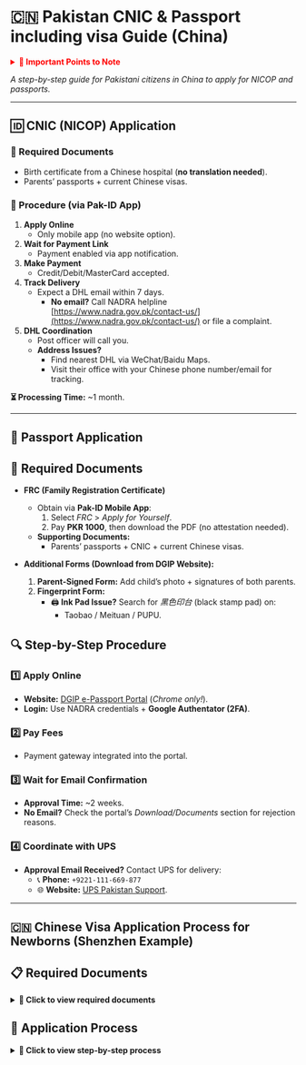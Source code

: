 # **🇨🇳 Pakistan CNIC & Passport including visa Guide (China)**  


<details>
<summary style="color: red !important"><b> 🔴 Important Points to Note </b></summary>
- <div style="color:red">You MUST register your newborn child at the nearest Pakistani Embassy/Consulate in China</div> before applying for their passport.
- **<span style="color:red">Child Registration:</span>**  
  - Register your child at the **nearest immigration office** in China and obtain an official letter.  
  - *This is mandatory for passport applications involving minors.*  

- **<span style="color:red">Google Authenticator:</span>**  
  - Use **Google Authenticator** for 2FA with both:  
    - NADRA (Pak-ID App)  
    - DGIP Passport Portal ([link](https://onlinemrp.dgip.gov.pk/e-passport/authenticate)).  
  - *Pro Tip:* Use the **same email** for both accounts if already registered with NADRA.  

- **<span style="color:red">DGIP Helpline Issues:</span>**  
  - DGIP’s helpline may **not be responsive**. Alternatives:  
    - Call Pakistan from China using your **Chinese phone number** (check int’l rates).  
    - Try **Easy Call on WeChat** (experimental; no user feedback yet).  

</details>
 
*A step-by-step guide for Pakistani citizens in China to apply for NICOP and passports.*  

---

## **🆔 CNIC (NICOP) Application**  
### **📌 Required Documents**  
- Birth certificate from a Chinese hospital (**no translation needed**).  
- Parents’ passports + current Chinese visas.  

### **📝 Procedure (via Pak-ID App)**  
1. **Apply Online**  
   - Only mobile app (no website option).  
2. **Wait for Payment Link**  
   - Payment enabled via app notification.  
3. **Make Payment**  
   - Credit/Debit/MasterCard accepted.  
4. **Track Delivery**  
   - Expect a DHL email within 7 days.  
     - **No email?** Call NADRA helpline [https://www.nadra.gov.pk/contact-us/](https://www.nadra.gov.pk/contact-us/) or file a complaint.  
5. **DHL Coordination**  
   - Post officer will call you.  
   - **Address Issues?**  
     - Find nearest DHL via WeChat/Baidu Maps.  
     - Visit their office with your Chinese phone number/email for tracking.  

**⏳ Processing Time:** ~1 month.  

---

## **🛂 Passport Application**  
## **📝 Required Documents**  
- **FRC (Family Registration Certificate)**  
  - Obtain via **Pak-ID Mobile App**:  
    1. Select *FRC* > *Apply for Yourself*.  
    2. Pay **PKR 1000**, then download the PDF (no attestation needed).  
  - **Supporting Documents:**  
    - Parents’ passports + CNIC + current Chinese visas.  

- **Additional Forms (Download from DGIP Website):**  
  1. **Parent-Signed Form:** Add child’s photo + signatures of both parents.  
  2. **Fingerprint Form:**  
     - 🖨️ **Ink Pad Issue?** Search for *黑色印台* (black stamp pad) on:  
       - Taobao / Meituan / PUPU.  



## **🔍 Step-by-Step Procedure**  
### **1️⃣ Apply Online**  
- **Website:** [DGIP e-Passport Portal](https://onlinemrp.dgip.gov.pk/e-passport/authenticate) (*Chrome only!*).  
- **Login:** Use NADRA credentials + **Google Authentator (2FA)**.  

### **2️⃣ Pay Fees**  
- Payment gateway integrated into the portal.  

### **3️⃣ Wait for Email Confirmation**  
- **Approval Time:** ~2 weeks.  
- **No Email?** Check the portal’s *Download/Documents* section for rejection reasons.  

### **4️⃣ Coordinate with UPS**  
- **Approval Email Received?** Contact UPS for delivery:  
  - 📞 **Phone:** `+9221-111-669-877`  
  - 🌐 **Website:** [UPS Pakistan Support](https://www.ups.com/pk/en/support/contact-us).  

---

## 🇨🇳 **Chinese Visa Application Process for Newborns (Shenzhen Example)**

## 📋 **Required Documents**
<details>
<summary><b>📌 Click to view required documents</b></summary>

1. **Police Registration (登记)**
   - Required for: Both parents + child
   - Where: Nearest local police station

2. **Child's Visa Photo**
   - Specification: Blue background
   - Options:
     - Take with smartphone and edit
     - Sample Link
       ```
       【淘宝】331+人已复购 https://e.tb.cn/h.6uF6Ygpqdb21tec?tk=6xLIVkyYs8z CZ193 「证件照片签证照打印冲印冲洗换底色一寸高清驾驶证各国签证照包邮」
        点击链接直接打开 或者 淘宝搜索直接打开
        ```

3. **Visa Photo Receipt**
   - [Shenzhen cheapest option] (Confirm for other cities)
      ```
     【淘宝】182+人已复购 https://e.tb.cn/h.6uFhs9uj1f9t6B0?tk=Bz3NVkyctOh CZ028 「广东省深圳广州佛山数码回执照相馆证件照相片采集图像号社保医保」
      点击链接直接打开 或者 淘宝搜索直接打开
      ```

4. **Passports**
   - Both parents' original passports
   - Baby's passport (if already issued)

5. **Additional Documents**
   - Child registration letter (from initial registration)
   - Parents' residence permits
</details>

## 🚀 **Application Process**
<details>
<summary><b>📝 Click to view step-by-step process</b></summary>

### Step 1: Prepare Documents
- Complete police registration first
- Get proper visa photos

### Step 2: Book Appointment
**Shenzhen Options:**
| Applicant Type | Portal Link |
|---------------|------------|
| Working | [https://wgfw.ga.sz.gov.cn](https://wgfw.ga.sz.gov.cn/user/wgrfwpt) |
| Studying | [https://msjw.ga.sz.gov.cn](https://msjw.ga.sz.gov.cn/szga_yhtx_cas/login?loginType=1&locale=zh_CN&service=https%3A%2F%2Fmsjw.ga.sz.gov.cn%2Fcrj%2Fcrjmsjw%2Fwsyy%2Fajax%2Fzswgr) |

### Step 3: Submit Application
- Visit in person with all documents
- Address:  
  **深圳市罗湖区公安局出入境管理局**  
  (Luohu District Public Security Bureau Exit-Entry Administration)

### Step 4: Processing
- Initial registration letter valid for 4 months
- Typical processing: 7-15 working days
- Do not forgot to register in police registeration after you receive baby visa
</details>


